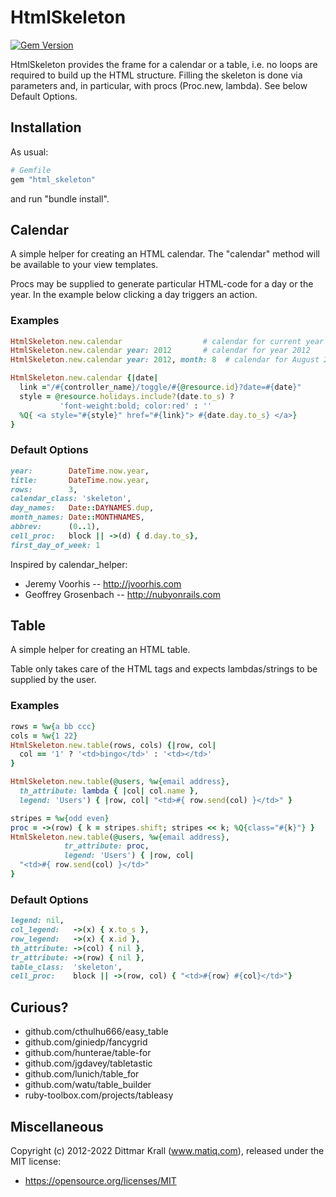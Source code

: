 # HtmlSkeleton

[![Gem Version](https://badge.fury.io/rb/html_skeleton.png)](http://badge.fury.io/rb/html_skeleton)

HtmlSkeleton provides the frame for a calendar or a table,
i.e. no loops are required to build up the HTML structure.
Filling the skeleton is done via parameters and, in particular,
with procs (Proc.new, lambda).
See below Default Options.

## Installation

As usual:
``` ruby
# Gemfile
gem "html_skeleton"
```
and run "bundle install".

## Calendar

A simple helper for creating an HTML calendar.
The "calendar" method will be available to your view templates.

Procs may be supplied to generate
particular HTML-code for a day or the year.
In the example below clicking a day triggers an action.

### Examples

``` ruby
HtmlSkeleton.new.calendar                  # calendar for current year
HtmlSkeleton.new.calendar year: 2012       # calendar for year 2012
HtmlSkeleton.new.calendar year: 2012, month: 8  # calendar for August 2012

HtmlSkeleton.new.calendar {|date|
  link ="/#{controller_name}/toggle/#{@resource.id}?date=#{date}"
  style = @resource.holidays.include?(date.to_s) ?
           'font-weight:bold; color:red' : ''
  %Q{ <a style="#{style}" href="#{link}"> #{date.day.to_s} </a>}
}
```

### Default Options

``` ruby
year:        DateTime.now.year,
title:       DateTime.now.year,
rows:        3,
calendar_class: 'skeleton',
day_names:   Date::DAYNAMES.dup,
month_names: Date::MONTHNAMES,
abbrev:      (0..1),
cell_proc:   block || ->(d) { d.day.to_s},
first_day_of_week: 1
```

Inspired by calendar_helper:

* Jeremy Voorhis -- http://jvoorhis.com
* Geoffrey Grosenbach -- http://nubyonrails.com


## Table

A simple helper for creating an HTML table.

Table only takes care of the HTML tags and expects lambdas/strings to
be supplied by the user.

### Examples

``` ruby
rows = %w{a bb ccc}
cols = %w{1 22}
HtmlSkeleton.new.table(rows, cols) {|row, col|
  col == '1' ? '<td>bingo</td>' : '<td></td>'
}
```

``` ruby
HtmlSkeleton.new.table(@users, %w{email address},
  th_attribute: lambda { |col| col.name },
  legend: 'Users') { |row, col| "<td>#{ row.send(col) }</td>" }
```

``` ruby
stripes = %w{odd even}
proc = ->(row) { k = stripes.shift; stripes << k; %Q{class="#{k}"} }
HtmlSkeleton.new.table(@users, %w{email address},
            tr_attribute: proc,
            legend: 'Users') { |row, col|
  "<td>#{ row.send(col) }</td>"
}
```

### Default Options

``` ruby
legend: nil,
col_legend:   ->(x) { x.to_s },
row_legend:   ->(x) { x.id },
th_attribute: ->(col) { nil },
tr_attribute: ->(row) { nil },
table_class:  'skeleton',
cell_proc:    block || ->(row, col) { "<td>#{row} #{col}</td>"}
```

## Curious?

- github.com/cthulhu666/easy_table
- github.com/giniedp/fancygrid
- github.com/hunterae/table-for
- github.com/jgdavey/tabletastic
- github.com/lunich/table_for
- github.com/watu/table_builder
- ruby-toolbox.com/projects/tableasy

## Miscellaneous

Copyright (c) 2012-2022 Dittmar Krall (www.matiq.com),
released under the MIT license:

* https://opensource.org/licenses/MIT
